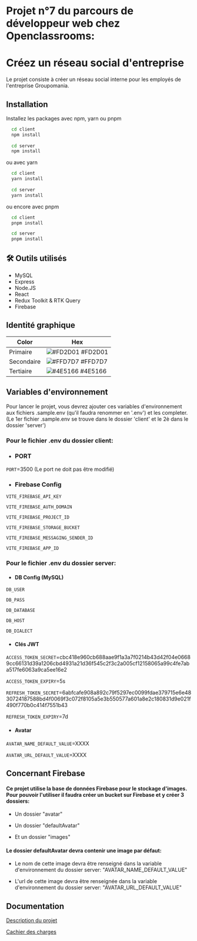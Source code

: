 
# Projet n°7 du parcours de développeur web chez Openclassrooms:
# Créez un réseau social d'entreprise

Le projet consiste à créer un réseau social interne pour les employés de l'entreprise Groupomania.

## Installation

Installez les packages avec npm, yarn ou pnpm

```bash
  cd client
  npm install
  
  cd server
  npm install
```

ou avec yarn

```bash
  cd client
  yarn install
  
  cd server
  yarn install
```

ou encore avec pnpm

```bash
  cd client
  pnpm install

  cd server
  pnpm install
```
    
## 🛠 Outils utilisés

* MySQL
* Express
* Node.JS
* React
* Redux Toolkit & RTK Query
* Firebase

## Identité graphique

| Color             | Hex                                                                |
| ----------------- | ------------------------------------------------------------------ |
| Primaire | ![#FD2D01](https://via.placeholder.com/10/FD2D01?text=+) #FD2D01 |
| Secondaire | ![#FFD7D7](https://via.placeholder.com/10/FFD7D7?text=+) #FFD7D7 |
| Tertiaire | ![#4E5166](https://via.placeholder.com/10/4E5166?text=+) #4E5166 |


## Variables d'environnement

Pour lancer le projet, vous devrez ajouter ces variables d'environnement aux fichiers .sample.env (qu'il faudra renommer en '.env') et les completer. (Le 1er fichier .sample.env se trouve dans le dossier 'client' et le 2è dans le dossier 'server')

### Pour le fichier .env du dossier client:

* ### PORT

`PORT`=3500 (Le port ne doit pas être modifié)

* ### Firebase Config

`VITE_FIREBASE_API_KEY`

`VITE_FIREBASE_AUTH_DOMAIN`

`VITE_FIREBASE_PROJECT_ID`

`VITE_FIREBASE_STORAGE_BUCKET`

`VITE_FIREBASE_MESSAGING_SENDER_ID`

`VITE_FIREBASE_APP_ID`


### Pour le fichier .env du dossier server:

* #### DB Config (MySQL)

`DB_USER`

`DB_PASS`

`DB_DATABASE`

`DB_HOST`

`DB_DIALECT`


* #### Clés JWT

`ACCESS_TOKEN_SECRET`=cbc418e960cb688aae9f1a3a7f0214b43d42f04e06689cc66131d39a1206cbd4931a21d36f545c2f3c2a005cf12158065a99c4fe7aba517fe6063a9ca5ee16e2

`ACCESS_TOKEN_EXPIRY`=5s

`REFRESH_TOKEN_SECRET`=6abfcafe908a892c79f5297ec0099fdae379715e6e4830724187588bd4f0069f3c072f8105a5e3b550577a601a8e2c180831d9e021f490f770b0c414f7551b43

`REFRESH_TOKEN_EXPIRY`=7d

* #### Avatar

`AVATAR_NAME_DEFAULT_VALUE`=XXXX

`AVATAR_URL_DEFAULT_VALUE`=XXXX


## Concernant Firebase

#### Ce projet utilise la base de données Firebase pour le stockage d'images. Pour pouvoir l'utiliser il faudra créer un bucket sur Firebase et y créer 3 dossiers:

* Un dossier "avatar"

* Un dossier "defaultAvatar"

* Et un dossier "images"

#### Le dossier defaultAvatar devra contenir une image par défaut:

* Le nom de cette image devra être renseigné dans la variable d'environnement du dossier server: "AVATAR_NAME_DEFAULT_VALUE"

* L'url de cette image devra être renseignée dans la variable d'environnement du dossier server: "AVATAR_URL_DEFAULT_VALUE"


## Documentation

[Description du projet](https://course.oc-static.com/projects/DWJ_FR_P7/DW+P7+28-09-2022+Sce%CC%81nario.pdf)

[Cachier des charges](https://course.oc-static.com/projects/DWJ_FR_P7/Cahier+des+charges+Groupomania.pdf)

